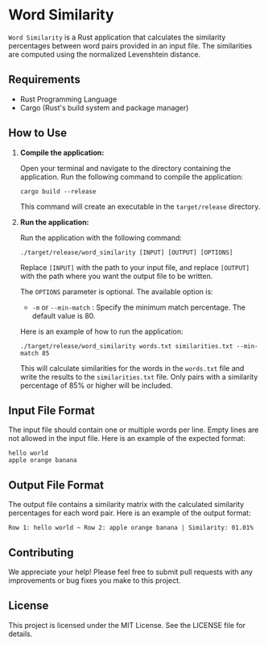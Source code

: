# Word Similarity

`Word Similarity` is a Rust application that calculates the similarity percentages between word pairs provided in an input file. The similarities are computed using the normalized Levenshtein distance.

## Requirements

- Rust Programming Language
- Cargo (Rust's build system and package manager)

## How to Use

1. **Compile the application:** 

   Open your terminal and navigate to the directory containing the application. Run the following command to compile the application:

   ```
   cargo build --release
   ```

   This command will create an executable in the `target/release` directory.

2. **Run the application:** 

   Run the application with the following command:

   ```
   ./target/release/word_similarity [INPUT] [OUTPUT] [OPTIONS]
   ```

   Replace `[INPUT]` with the path to your input file, and replace `[OUTPUT]` with the path where you want the output file to be written.

   The `OPTIONS` parameter is optional. The available option is:

   - `-m` or `--min-match` : Specify the minimum match percentage. The default value is 80.

   Here is an example of how to run the application:

   ```
   ./target/release/word_similarity words.txt similarities.txt --min-match 85
   ```

   This will calculate similarities for the words in the `words.txt` file and write the results to the `similarities.txt` file. Only pairs with a similarity percentage of 85% or higher will be included.

## Input File Format

The input file should contain one or multiple words per line. Empty lines are not allowed in the input file. Here is an example of the expected format:

```
hello world
apple orange banana
```

## Output File Format

The output file contains a similarity matrix with the calculated similarity percentages for each word pair. Here is an example of the output format:

```
Row 1: hello world ~ Row 2: apple orange banana | Similarity: 01.01%
```

## Contributing

We appreciate your help! Please feel free to submit pull requests with any improvements or bug fixes you make to this project.

## License

This project is licensed under the MIT License. See the LICENSE file for details.
